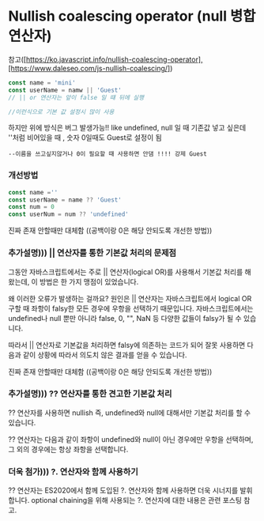 # Nullish coalescing operator (null 병합 연산자)

참고([https://ko.javascript.info/nullish-coalescing-operator],[https://www.daleseo.com/js-nullish-coalescing/])

```javascript
const name = 'mini'
const userName = namw || 'Guest'
// || or 연산자는 앞이 false 일 떄 뒤에 실행

//이런식으로 기본 값 설정시 많이 사용

```

하지만 위에 방식은 버그 발생가능!!
like 
    undefined, null 일 때 기존값 넣고 싶은데
    ''처럼 비어있을 때 , 숫자 0일때도 Guest로 설정이 됨

    --이름을 쓰고싶지않거나 0이 필요할 때 사용하면 안댐 !!!! 강제 Guest

### 개선방법
```javascript
const name =''
const userName = name ?? 'Guest'
const num = 0 
const userNum = num ?? 'undefined'

```

진짜 존재 안할때만 대체함   ((공백이랑 0은 해당 안되도록 개선한 방법))

 
### 추가설명))) || 연산자를 통한 기본값 처리의 문제점

그동안 자바스크립트에서는 주로 || 연산자(logical OR)를 사용해서 기본값 처리를 해왔는데, 이 방법은 한 가지 맹점이 있었습니다.


왜 이러한 오류가 발생하는 걸까요? 원인은 || 연산자는 자바스크립트에서 logical OR 구할 때 좌항이 falsy한 모든 경우에 우항을 선택하기 때문입니다. 자바스크립트에서는 undefined나 null 뿐만 아니라 false, 0, "", NaN 등 다양한 값들이 falsy가 될 수 있습니다.


따라서 || 연산자로 기본값을 처리하면 falsy에 의존하는 코드가 되어 잘못 사용하면 다음과 같이 상황에 따라서 의도치 않은 결과를 얻을 수 있습니다.

진짜 존재 안할때만 대체함   ((공백이랑 0은 해당 안되도록 개선한 방법))


### 추가설명))) ?? 연산자를 통한 견고한 기본값 처리

?? 연산자를 사용하면 nullish 즉, undefined와 null에 대해서만 기본값 처리를 할 수 있습니다.

?? 연산자는 다음과 같이 좌항이 undefined와 null이 아닌 경우에만 우항을 선택하며, 그 외의 경우에는 항상 좌항을 선택합니다.


### 더욱 첨가))) ?. 연산자와 함께 사용하기

?? 연산자는 ES2020에서 함께 도입된 ?. 연산자와 함께 사용하면 더욱 시너지를 발휘합니다. optional chaining을 위해 사용되는 ?. 연산자에 대한 내용은 관련 포스팅 참고.